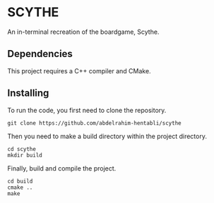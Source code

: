 # SCYTHE
An in-terminal recreation of the boardgame, Scythe.

## Dependencies
This project requires a C++ compiler and CMake.

## Installing
To run the code, you first need to clone the repository.
```
git clone https://github.com/abdelrahim-hentabli/scythe
```
Then you need to make a build directory within the project directory.
```
cd scythe
mkdir build
```
Finally, build and compile the project.
```
cd build
cmake ..
make
```
